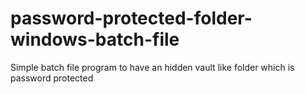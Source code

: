 # password-protected-folder-windows-batch-file
Simple batch file program to have an hidden vault like folder which is password protected
